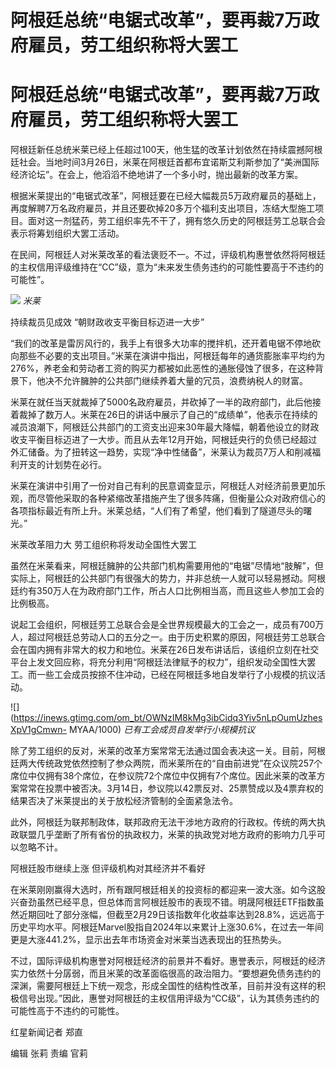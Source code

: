 # 阿根廷总统“电锯式改革”，要再裁7万政府雇员，劳工组织称将大罢工

# 阿根廷总统“电锯式改革”，要再裁7万政府雇员，劳工组织称将大罢工

阿根廷新任总统米莱已经上任超过100天，他生猛的改革计划依然在持续震撼阿根廷社会。当地时间3月26日，米莱在阿根廷首都布宜诺斯艾利斯参加了“美洲国际经济论坛”。在会上，他滔滔不绝地讲了一个多小时，抛出最新的改革方案。

根据米莱提出的“电锯式改革”，阿根廷要在已经大幅裁员5万政府雇员的基础上，再度解聘7万名政府雇员，并且还要砍掉20多万个福利支出项目，冻结大型施工项目。面对这一剂猛药，劳工组织率先不干了，拥有悠久历史的阿根廷劳工总联合会表示将筹划组织大罢工活动。

在民间，阿根廷人对米莱改革的看法褒贬不一。不过，评级机构惠誉依然将阿根廷的主权信用评级维持在“CC”级，意为“未来发生债务违约的可能性要高于不违约的可能性”。

![](https://inews.gtimg.com/om_bt/OUyfC_qUCvV4IbOFT8VCew7LHEQdnyMqeP53rZkI_JXC8AA/1000)
_米莱_

持续裁员见成效 “朝财政收支平衡目标迈进一大步”

“我们的改革是雷厉风行的，我手上有很多大功率的搅拌机，还开着电锯不停地砍向那些不必要的支出项目。”米莱在演讲中指出，阿根廷每年的通货膨胀率平均约为276%，养老金和劳动者工资的购买力都被如此恶性的通胀侵蚀了很多，在这种背景下，他决不允许臃肿的公共部门继续养着大量的冗员，浪费纳税人的财富。

米莱在就任当天就裁掉了5000名政府雇员，并砍掉了一半的政府部门，此后他接着裁掉了数万人。米莱在26日的讲话中展示了自己的“成绩单”，他表示在持续的减员浪潮下，阿根廷公共部门的工资支出迎来30年最大降幅，朝着他设立的财政收支平衡目标迈进了一大步。而且从去年12月开始，阿根廷央行的负债已经超过外汇储备。为了扭转这一趋势，实现“净中性储备”，米莱认为裁员7万人和削减福利开支的计划势在必行。

米莱在演讲中引用了一份对自己有利的民意调查显示，阿根廷人对经济前景更加乐观，而尽管他采取的各种紧缩改革措施产生了很多阵痛，但衡量公众对政府信心的各项指标最近有所上升。米莱总结，“人们有了希望，他们看到了隧道尽头的曙光。”

米莱改革阻力大 劳工组织称将发动全国性大罢工

虽然在米莱看来，阿根廷臃肿的公共部门机构需要用他的“电锯”尽情地“肢解”，但实际上，阿根廷的公共部门有很强大的势力，并非总统一人就可以轻易撼动。阿根廷约有350万人在为政府部门工作，所占人口比例相当高，而且这些人参加工会的比例极高。

说起工会组织，阿根廷劳工总联合会是全世界规模最大的工会之一，成员有700万人，超过阿根廷总劳动人口的五分之一。由于历史积累的原因，阿根廷劳工总联合会在国内拥有非常大的权力和地位。米莱在26日发布讲话后，该组织立刻在社交平台上发文回应称，将充分利用“阿根廷法律赋予的权力”，组织发动全国性大罢工。而一些工会成员按捺不住冲动，已经在阿根廷多地自发举行了小规模的抗议活动。

![](https://inews.gtimg.com/om_bt/OWNzIM8kMg3ibCidq3Yiv5nLpOumUzhesXpV1gCmwn-
MYAA/1000) _已有工会成员自发举行小规模抗议_

除了劳工组织的反对，米莱的改革方案常常无法通过国会表决这一关。目前，阿根廷两大传统政党依然控制了参众两院，而米莱所在的“自由前进党”在众议院257个席位中仅拥有38个席位，在参议院72个席位中仅拥有7个席位。因此米莱的改革方案常常在投票中被否决。3月14日，参议院以42票反对、25票赞成以及4票弃权的结果否决了米莱提出的关于放松经济管制的全面紧急法令。

此外，阿根廷为联邦制政体，联邦政府无法干涉地方政府的行政权。传统的两大执政联盟几乎垄断了所有省份的执政权力，米莱的执政党对地方政府的影响力几乎可以忽略不计。

阿根廷股市继续上涨 但评级机构对其经济并不看好

在米莱刚刚赢得大选时，所有跟阿根廷相关的投资标的都迎来一波大涨。如今这股兴奋劲虽然已经平息，但总体而言阿根廷股市的表现不错。明晟阿根廷ETF指数虽然近期回吐了部分涨幅，但截至2月29日该指数年化收益率达到28.8%，远远高于历史平均水平。阿根廷Marvel股指自2024年以来累计上涨30.6%，在过去一年间更是大涨441.2%，显示出去年市场资金对米莱当选表现出的狂热势头。

不过，国际评级机构惠誉对阿根廷经济的前景并不看好。惠誉表示，阿根廷的经济实力依然十分孱弱，而且米莱的改革面临很高的政治阻力。“要想避免债务违约的深渊，需要阿根廷上下统一观念，形成全国性的结构性改革，目前并没有这样的积极信号出现。”因此，惠誉对阿根廷的主权信用评级为“CC级”，认为其债务违约的可能性高于不违约的可能性。

红星新闻记者 郑直

编辑 张莉 责编 官莉

